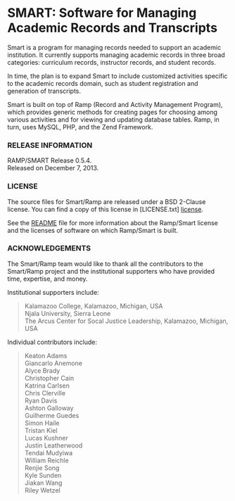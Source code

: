 
# SMART: Software for Managing Academic Records and Transcripts #

Smart is a program for managing records needed to support an academic
institution.  It currently supports managing academic records in
three broad categories: curriculum records, instructor records, and
student records.

In time, the plan is to expand Smart to include customized activities
specific to the academic records domain, such as student registration
and generation of transcripts.

Smart is built on top of Ramp (Record and Activity Management Program),
which provides generic methods for creating pages for choosing among
various activities and for viewing and updating database tables.  Ramp,
in turn, uses MySQL, PHP, and the Zend Framework.


### RELEASE INFORMATION ###

RAMP/SMART Release 0.5.4.  
Released on December 7, 2013.


### LICENSE ###

The source files for Smart/Ramp are released under a BSD 2-Clause license.
You can find a copy of this license in [LICENSE.txt] [license].

See the [README][readme] file for more information about the Ramp/Smart
license and the licenses of software on which Ramp/Smart is built.


### ACKNOWLEDGEMENTS ###

The Smart/Ramp team would like to thank all the contributors to the
Smart/Ramp project and the institutional supporters who have provided
time, expertise, and money.

Institutional supporters include:

>   Kalamazoo College, Kalamazoo, Michigan, USA  
>   Njala University, Sierra Leone  
>   The Arcus Center for Socal Justice Leadership, Kalamazoo, Michigan, USA  

Individual contributors include:

>   Keaton Adams  
>   Giancarlo Anemone  
>   Alyce Brady  
>   Christopher Cain  
>   Katrina Carlsen  
>   Chris Clerville  
>   Ryan Davis  
>   Ashton Galloway  
>   Guilherme Guedes  
>   Simon Haile  
>   Tristan Kiel  
>   Lucas Kushner  
>   Justin Leatherwood  
>   Tendai Mudyiwa  
>   William Reichle  
>   Renjie Song  
>   Kyle Sunden  
>   Jiakan Wang  
>   Riley Wetzel  

[license]:  /LICENSE.txt
[readme]:  /document/index/document/..%252F..%252FREADME.md

